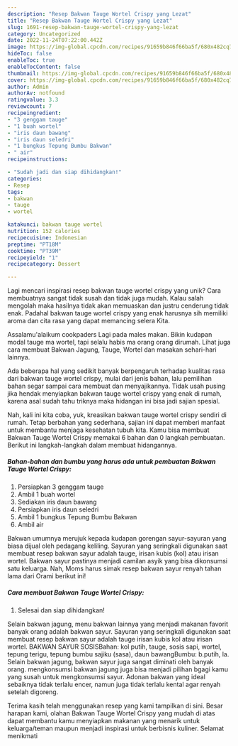 ```yaml
---
description: "Resep Bakwan Tauge Wortel Crispy yang Lezat"
title: "Resep Bakwan Tauge Wortel Crispy yang Lezat"
slug: 1691-resep-bakwan-tauge-wortel-crispy-yang-lezat
category: Uncategorized
date: 2022-11-24T07:22:00.442Z
image: https://img-global.cpcdn.com/recipes/91659b846f66ba5f/680x482cq70/bakwan-tauge-wortel-crispy-foto-resep-utama.jpg
hideToc: false
enableToc: true
enableTocContent: false
thumbnail: https://img-global.cpcdn.com/recipes/91659b846f66ba5f/680x482cq70/bakwan-tauge-wortel-crispy-foto-resep-utama.jpg
cover: https://img-global.cpcdn.com/recipes/91659b846f66ba5f/680x482cq70/bakwan-tauge-wortel-crispy-foto-resep-utama.jpg
author: Admin
authorAv: notfound
ratingvalue: 3.3
reviewcount: 7
recipeingredient:
- "3 genggam tauge"
- "1 buah wortel"
- "iris daun bawang"
- "iris daun seledri"
- "1 bungkus Tepung Bumbu Bakwan"
- " air"
recipeinstructions:

- "Sudah jadi dan siap dihidangkan!"
categories:
- Resep
tags:
- bakwan
- tauge
- wortel

katakunci: bakwan tauge wortel 
nutrition: 152 calories
recipecuisine: Indonesian
preptime: "PT18M"
cooktime: "PT39M"
recipeyield: "1"
recipecategory: Dessert

---
```





Lagi mencari inspirasi resep bakwan tauge wortel crispy yang unik? Cara membuatnya sangat tidak susah dan tidak juga mudah. Kalau salah mengolah maka hasilnya tidak akan memuaskan dan justru cenderung tidak enak. Padahal bakwan tauge wortel crispy yang enak harusnya sih memiliki aroma dan cita rasa yang dapat memancing selera Kita.





Assalamu&#39;alaikum cookpaders Lagi pada males makan. Bikin kudapan modal tauge ma wortel, tapi selalu habis ma orang orang dirumah. Lihat juga cara membuat Bakwan Jagung, Tauge, Wortel dan masakan sehari-hari lainnya.

Ada beberapa hal yang sedikit banyak berpengaruh terhadap kualitas rasa dari bakwan tauge wortel crispy, mulai dari jenis bahan, lalu pemilihan bahan segar sampai cara membuat dan menyajikannya. Tidak usah pusing jika hendak menyiapkan bakwan tauge wortel crispy yang enak di rumah, karena asal sudah tahu triknya maka hidangan ini bisa jadi sajian spesial.






Nah, kali ini kita coba, yuk, kreasikan bakwan tauge wortel crispy sendiri di rumah. Tetap berbahan yang sederhana, sajian ini dapat memberi manfaat untuk membantu menjaga kesehatan tubuh kita. Kamu bisa membuat Bakwan Tauge Wortel Crispy memakai 6 bahan dan 0 langkah pembuatan. Berikut ini langkah-langkah dalam membuat hidangannya.

<!--inarticleads1-->

##### Bahan-bahan dan bumbu yang harus ada untuk pembuatan Bakwan Tauge Wortel Crispy:

1. Persiapkan 3 genggam tauge
1. Ambil 1 buah wortel
1. Sediakan iris daun bawang
1. Persiapkan iris daun seledri
1. Ambil 1 bungkus Tepung Bumbu Bakwan
1. Ambil  air


Bakwan umumnya merujuk kepada kudapan gorengan sayur-sayuran yang biasa dijual oleh pedagang keliling. Sayuran yang seringkali digunakan saat membuat resep bakwan sayur adalah tauge, irisan kubis (kol) atau irisan wortel. Bakwan sayur pastinya menjadi camilan asyik yang bisa dikonsumsi satu keluarga. Nah, Moms harus simak resep bakwan sayur renyah tahan lama dari Orami berikut ini! 

<!--inarticleads2-->

##### Cara membuat Bakwan Tauge Wortel Crispy:


1. Selesai dan siap dihidangkan!

Selain bakwan jagung, menu bakwan lainnya yang menjadi makanan favorit banyak orang adalah bakwan sayur. Sayuran yang seringkali digunakan saat membuat resep bakwan sayur adalah tauge irisan kubis kol atau irisan wortel. BAKWAN SAYUR SOSISBahan: kol putih, tauge, sosis sapi, wortel, tepung terigu, tepung bumbu sajiku (sasa), daun bawangBumbu: b.putih, la. Selain bakwan jagung, bakwan sayur juga sangat diminati oleh banyak orang. mengkonsumsi bakwan jagung juga bisa menjadi pilihan bgagi kamu yang susah untuk mengkonsumsi sayur. Adonan bakwan yang ideal sebaiknya tidak terlalu encer, namun juga tidak terlalu kental agar renyah setelah digoreng. 

Terima kasih telah menggunakan resep yang kami tampilkan di sini. Besar harapan kami, olahan Bakwan Tauge Wortel Crispy yang mudah di atas dapat membantu kamu menyiapkan makanan yang menarik untuk keluarga/teman maupun menjadi inspirasi untuk berbisnis kuliner. Selamat menikmati
